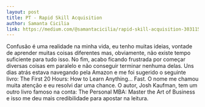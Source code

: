 ```yaml
---
layout: post
title: PT - Rapid Skill Acquisition
author: Samanta Cicilia
link: https://medium.com/@samantacicilia/rapid-skill-acquisition-303115677797
---
```



Confusão é uma realidade na minha vida, eu tenho muitas ideias, vontade de aprender muitas coisas diferentes mas, obviamente, não existe tempo suficiente para tudo isso. No fim, acabo ficando frustrada por começar diversas coisas em paralelo e não conseguir terminar nenhuma delas.
Uns dias atrás estava navegando pela Amazon e me foi sugerido o seguinte livro: The First 20 Hours: How to Learn Anything… Fast. O nome me chamou muita atenção e eu resolvi dar uma chance. O autor, Josh Kaufman, tem um outro livro famoso na conta: The Personal MBA: Master the Art of Business e isso me deu mais credibilidade para apostar na leitura.
